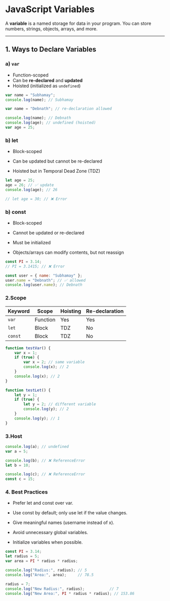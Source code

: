 # JavaScript Variables

A **variable** is a named storage for data in your program. You can store numbers, strings, objects, arrays, and more.

---

## 1. Ways to Declare Variables

### a) `var`

- Function-scoped
- Can be **re-declared** and **updated**
- Hoisted (initialized as `undefined`)

```javascript
var name = "Subhamay";
console.log(name); // Subhamay

var name = "Debnath"; // re-declaration allowed

console.log(name); // Debnath
console.log(age); // undefined (hoisted)
var age = 25;
```

### b) let

- Block-scoped

- Can be updated but cannot be re-declared

- Hoisted but in Temporal Dead Zone (TDZ)

```js
let age = 25;
age = 26; // ✅ update
console.log(age); // 26

// let age = 30; // ❌ Error
```

### b) const

- Block-scoped

- Cannot be updated or re-declared

- Must be initialized

- Objects/arrays can modify contents, but not reassign

```js
const PI = 3.14;
// PI = 3.1415; // ❌ Error

const user = { name: "Subhamay" };
user.name = "Debnath"; // ✅ allowed
console.log(user.name); // Debnath
```

### 2.Scope

| Keyword | Scope    | Hoisting | Re-declaration |
| ------- | -------- | -------- | -------------- |
| `var`   | Function | Yes      | Yes            |
| `let`   | Block    | TDZ      | No             |
| `const` | Block    | TDZ      | No             |

```js
function testVar() {
	var x = 1;
	if (true) {
		var x = 2; // same variable
		console.log(x); // 2
	}
	console.log(x); // 2
}

function testLet() {
	let y = 1;
	if (true) {
		let y = 2; // different variable
		console.log(y); // 2
	}
	console.log(y); // 1
}
```

### 3.Host

```js
console.log(a); // undefined
var a = 5;

console.log(b); // ❌ ReferenceError
let b = 10;

console.log(c); // ❌ ReferenceError
const c = 15;
```

### 4. Best Practices

- Prefer let and const over var.

- Use const by default; only use let if the value changes.

- Give meaningful names (username instead of x).

- Avoid unnecessary global variables.

- Initialize variables when possible.

```js
const PI = 3.14;
let radius = 5;
var area = PI * radius * radius;

console.log("Radius:", radius); // 5
console.log("Area:", area);     // 78.5

radius = 7;
console.log("New Radius:", radius);           // 7
console.log("New Area:", PI * radius * radius); // 153.86

```